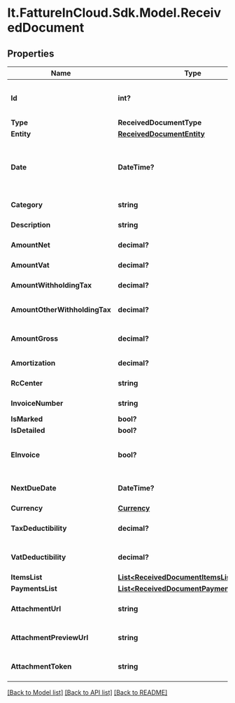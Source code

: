 # It.FattureInCloud.Sdk.Model.ReceivedDocument

## Properties

Name | Type | Description | Notes
------------ | ------------- | ------------- | -------------
**Id** | **int?** | Unique identifier of the document. | [optional] 
**Type** | **ReceivedDocumentType** |  | [optional] 
**Entity** | [**ReceivedDocumentEntity**](ReceivedDocumentEntity.md) |  | [optional] 
**Date** | **DateTime?** | Date of the document [If not specified, today date is used]. | [optional] 
**Category** | **string** | Document category. | [optional] 
**Description** | **string** | Document description. | [optional] 
**AmountNet** | **decimal?** | Total net amount. | [optional] 
**AmountVat** | **decimal?** | Total vat amount. | [optional] 
**AmountWithholdingTax** | **decimal?** | Withholding tax amount. | [optional] 
**AmountOtherWithholdingTax** | **decimal?** | Other withholding tax amount. | [optional] 
**AmountGross** | **decimal?** | [Read Only] Total gross amount. | [optional] [readonly] 
**Amortization** | **decimal?** | Amortization value | [optional] 
**RcCenter** | **string** | Revenue center. | [optional] 
**InvoiceNumber** | **string** | Invoice number | [optional] 
**IsMarked** | **bool?** |  | [optional] 
**IsDetailed** | **bool?** |  | [optional] 
**EInvoice** | **bool?** | [Read Only] Indicates if this is an e-invoice. | [optional] 
**NextDueDate** | **DateTime?** | [Read Only] Next due date. | [optional] [readonly] 
**Currency** | [**Currency**](Currency.md) |  | [optional] 
**TaxDeductibility** | **decimal?** | Tax deducibility percentage. | [optional] 
**VatDeductibility** | **decimal?** | Vat deducibility percentage. | [optional] 
**ItemsList** | [**List&lt;ReceivedDocumentItemsListItem&gt;**](ReceivedDocumentItemsListItem.md) |  | [optional] 
**PaymentsList** | [**List&lt;ReceivedDocumentPaymentsListItem&gt;**](ReceivedDocumentPaymentsListItem.md) |  | [optional] 
**AttachmentUrl** | **string** | [Read Only] Attachment url. | [optional] [readonly] 
**AttachmentPreviewUrl** | **string** | [Read Only] Attachment preview url. | [optional] [readonly] 
**AttachmentToken** | **string** | Uploaded attachement token. | [optional] 

[[Back to Model list]](../README.md#documentation-for-models) [[Back to API list]](../README.md#documentation-for-api-endpoints) [[Back to README]](../README.md)

